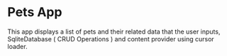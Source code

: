 Pets App
===================================

This app displays a list of pets and their related data that the user inputs,
SqliteDatabase ( CRUD Operations ) and content provider using cursor loader.

